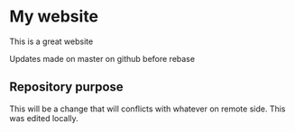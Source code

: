 # My website

This is a great website

Updates made on master on github before rebase


## Repository purpose

This will be a change that will conflicts
with whatever on remote side.
This was edited locally.